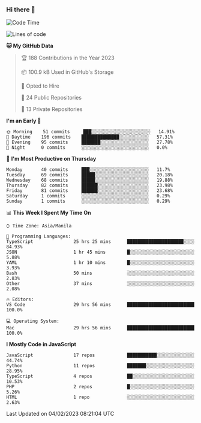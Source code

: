 ### Hi there 👋

<!--START_SECTION:waka-->
![Code Time](http://img.shields.io/badge/Code%20Time-63%20hrs-blue)

![Lines of code](https://img.shields.io/badge/From%20Hello%20World%20I%27ve%20Written-73%20Thousand%20lines%20of%20code-blue)

**🐱 My GitHub Data** 

> 🏆 188 Contributions in the Year 2023
 > 
> 📦 100.9 kB Used in GitHub's Storage 
 > 
> 💼 Opted to Hire
 > 
> 📜 24 Public Repositories 
 > 
> 🔑 13 Private Repositories  
 > 
**I'm an Early 🐤** 

```text
🌞 Morning    51 commits     ███░░░░░░░░░░░░░░░░░░░░░░   14.91% 
🌆 Daytime    196 commits    ██████████████░░░░░░░░░░░   57.31% 
🌃 Evening    95 commits     ███████░░░░░░░░░░░░░░░░░░   27.78% 
🌙 Night      0 commits      ░░░░░░░░░░░░░░░░░░░░░░░░░   0.0%

```
📅 **I'm Most Productive on Thursday** 

```text
Monday       40 commits     ███░░░░░░░░░░░░░░░░░░░░░░   11.7% 
Tuesday      69 commits     █████░░░░░░░░░░░░░░░░░░░░   20.18% 
Wednesday    68 commits     █████░░░░░░░░░░░░░░░░░░░░   19.88% 
Thursday     82 commits     ██████░░░░░░░░░░░░░░░░░░░   23.98% 
Friday       81 commits     ██████░░░░░░░░░░░░░░░░░░░   23.68% 
Saturday     1 commits      ░░░░░░░░░░░░░░░░░░░░░░░░░   0.29% 
Sunday       1 commits      ░░░░░░░░░░░░░░░░░░░░░░░░░   0.29%

```


📊 **This Week I Spent My Time On** 

```text
⌚︎ Time Zone: Asia/Manila

💬 Programming Languages: 
TypeScript               25 hrs 25 mins      █████████████████████░░░░   84.93% 
JSON                     1 hr 45 mins        █░░░░░░░░░░░░░░░░░░░░░░░░   5.88% 
YAML                     1 hr 10 mins        █░░░░░░░░░░░░░░░░░░░░░░░░   3.93% 
Bash                     50 mins             ░░░░░░░░░░░░░░░░░░░░░░░░░   2.83% 
Other                    37 mins             ░░░░░░░░░░░░░░░░░░░░░░░░░   2.08%

🔥 Editors: 
VS Code                  29 hrs 56 mins      █████████████████████████   100.0%

💻 Operating System: 
Mac                      29 hrs 56 mins      █████████████████████████   100.0%

```

**I Mostly Code in JavaScript** 

```text
JavaScript               17 repos            ███████████░░░░░░░░░░░░░░   44.74% 
Python                   11 repos            ███████░░░░░░░░░░░░░░░░░░   28.95% 
TypeScript               4 repos             ██░░░░░░░░░░░░░░░░░░░░░░░   10.53% 
PHP                      2 repos             █░░░░░░░░░░░░░░░░░░░░░░░░   5.26% 
HTML                     1 repo              ░░░░░░░░░░░░░░░░░░░░░░░░░   2.63%

```



 Last Updated on 04/02/2023 08:21:04 UTC
<!--END_SECTION:waka-->
